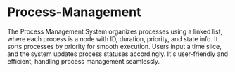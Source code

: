 # Process-Management
The Process Management System organizes processes using a linked list, where each process is a node with ID, duration, priority, and state info. It sorts processes by priority for smooth execution. Users input a time slice, and the system updates process statuses accordingly. It's user-friendly and efficient, handling process management seamlessly.
